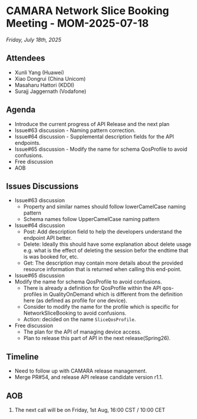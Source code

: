 # CAMARA Network Slice Booking Meeting - MOM-2025-07-18


*Friday, July 18th, 2025*


## Attendees 
* Xunli Yang (Huawei)
* Xiao Dongrui (China Unicom)
* Masaharu Hattori (KDDI)
* Surajj Jaggernath (Vodafone)




## Agenda
* Introduce the current progress of API Release and the next plan
* Issue#63 discussion -  Naming pattern correction.
* Issue#64 discussion -  Supplemental description fields for the API endpoints.
* Issue#65 discussion -  Modify the name for schema QosProfile to avoid confusions.
* Free discussion 
* AOB


## Issues Discussions
* Issue#63 discussion 
  * Property and similar names should follow lowerCamelCase naming pattern
  * Schema names follow UpperCamelCase naming pattern
* Issue#64 discussion
  * Post: Add description field to help the developers understand the endpoint API better.
  * Delete: Ideally this should have some explanation about delete usage e.g. what is the effect of deleting the session befor the endtime that is was booked for, etc.
  * Get: The description may contain more details about the provided resource information that is returned when calling this end-point.
* Issue#65 discussion
* Modify the name for schema QosProfile to avoid confusions.
  * There is already a definition for QosProfile within the API qos-profiles in QualityOnDemand which is different from the definition here (as defined as profile for one device).
  * Consider to modify the name for the profile which is specific for NetworkSliceBooking to avoid confusions.
  * Action: decided on the name `SliceQosProfile`.
* Free discussion    
  * The plan for the API of managing device access.
  * Plan to release this part of API in the next release(Spring26).

## Timeline
* Need to follow up with CAMARA release management.
* Merge PR#54, and release API release candidate version r1.1.  

## AOB
1. The next call will be on Friday, 1st Aug, 16:00 CST / 10:00 CET



